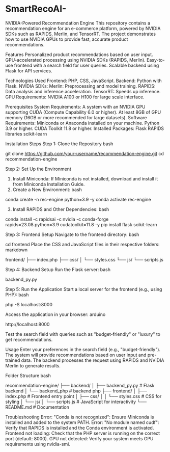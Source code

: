 # SmartRecoAI-
NVIDIA-Powered Recommendation Engine
This repository contains a recommendation engine for an e-commerce platform, powered by NVIDIA SDKs such as RAPIDS, Merlin, and TensorRT. The project demonstrates how to use NVIDIA GPUs to provide fast, accurate product recommendations.

Features
Personalized product recommendations based on user input.
GPU-accelerated processing using NVIDIA SDKs (RAPIDS, Merlin).
Easy-to-use frontend with a search field for user queries.
Scalable backend using Flask for API services.

Technologies Used
Frontend: PHP, CSS, JavaScript.
Backend: Python with Flask.
NVIDIA SDKs:
Merlin: Preprocessing and model training.
RAPIDS: Data analysis and inference acceleration.
TensorRT: Speeds up inference.
GPU Requirements: NVIDIA A100 or H100 for large scale interface.

Prerequisites
System Requirements:
A system with an NVIDIA GPU supporting CUDA (Compute Capability 6.0 or higher).
At least 8GB of GPU memory (16GB or more recommended for large datasets).
Software Requirements:
Miniconda or Anaconda installed on your machine.
Python 3.9 or higher.
CUDA Toolkit 11.8 or higher.
Installed Packages:
Flask
RAPIDS libraries
scikit-learn

Installation Steps
Step 1: Clone the Repository
bash

git clone https://github.com/your-username/recommendation-engine.git
cd recommendation-engine


Step 2: Set Up the Environment
1. Install Miniconda:
If Miniconda is not installed, download and install it from Miniconda Installation Guide.
2. Create a New Environment:
bash

conda create -n rec-engine python=3.9 -y
conda activate rec-engine

3. Install RAPIDS and Other Dependencies:
bash

conda install -c rapidsai -c nvidia -c conda-forge \
    rapids=23.08 python=3.9 cudatoolkit=11.8 -y
pip install flask scikit-learn

Step 3: Frontend Setup
Navigate to the frontend directory:
bash

cd frontend
Place the CSS and JavaScript files in their respective folders:
markdown

frontend/
├── index.php
├── css/
│   └── styles.css
└── js/
    └── scripts.js

Step 4: Backend Setup
Run the Flask server:
bash

backend_py.py

Step 5: Run the Application
Start a local server for the frontend (e.g., using PHP):
bash

php -S localhost:8000

Access the application in your browser:
arduino

http://localhost:8000

Test the search field with queries such as "budget-friendly" or "luxury" to get recommendations.

Usage
Enter your preferences in the search field (e.g., "budget-friendly").
The system will provide recommendations based on user input and pre-trained data.
The backend processes the request using RAPIDS and NVIDIA Merlin to generate results.


Folder Structure
bash

recommendation-engine/
├── backend/
│   ├── backend_py.py           # Flask backend
│   └── backend_php # backend php
├── frontend/
│   ├── index.php        # Frontend entry point
│   ├── css/
│   │   └── styles.css   # CSS for styling
│   └── js/
│       └── scripts.js   # JavaScript for interactivity
└── README.md            # Documentation


Troubleshooting
Error: "Conda is not recognized":
Ensure Miniconda is installed and added to the system PATH.
Error: "No module named cudf":
Verify that RAPIDS is installed and the Conda environment is activated.
Frontend not loading:
Check that the PHP server is running on the correct port (default: 8000).
GPU not detected:
Verify your system meets GPU requirements using nvidia-smi.

